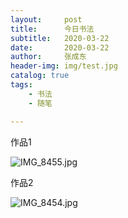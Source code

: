 ```yaml
---
layout:     post
title:      今日书法
subtitle:   2020-03-22
date:       2020-03-22
author:     张成东
header-img: img/test.jpg
catalog: true
tags:
    - 书法
    - 随笔

---
```

作品1

![IMG_8455.jpg](https://i.loli.net/2020/03/22/fq8YjmPCckeDisg.jpg)

作品2

![IMG_8454.jpg](https://i.loli.net/2020/03/22/lbM64t9h2xYSVRq.jpg)